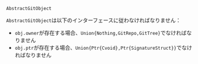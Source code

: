 ```
AbstractGitObject
```

`AbstractGitObject`は以下のインターフェースに従わなければなりません：

  * `obj.owner`が存在する場合、`Union{Nothing,GitRepo,GitTree}`でなければなりません
  * `obj.ptr`が存在する場合、`Union{Ptr{Cvoid},Ptr{SignatureStruct}}`でなければなりません
